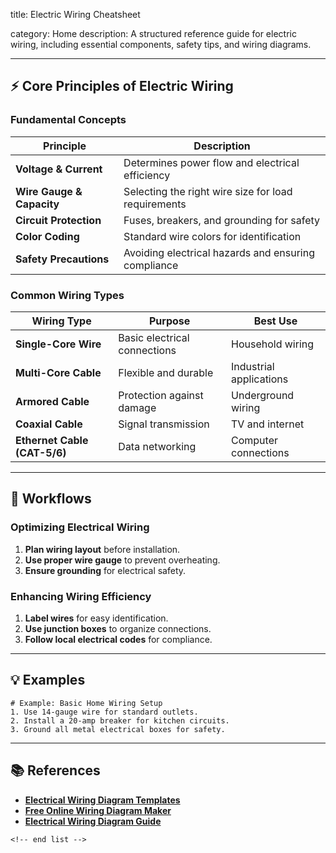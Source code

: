 title: Electric Wiring Cheatsheet

category: Home
description: A structured reference guide for electric wiring, including essential components, safety tips, and wiring diagrams.

---

## ⚡ **Core Principles of Electric Wiring**

### **Fundamental Concepts**

| Principle                       | Description                                         |
| ------------------------------- | --------------------------------------------------- |
| **Voltage & Current**     | Determines power flow and electrical efficiency     |
| **Wire Gauge & Capacity** | Selecting the right wire size for load requirements |
| **Circuit Protection**    | Fuses, breakers, and grounding for safety           |
| **Color Coding**          | Standard wire colors for identification             |
| **Safety Precautions**    | Avoiding electrical hazards and ensuring compliance |

### **Common Wiring Types**

| Wiring Type                        | Purpose                      | Best Use                |
| ---------------------------------- | ---------------------------- | ----------------------- |
| **Single-Core Wire**         | Basic electrical connections | Household wiring        |
| **Multi-Core Cable**         | Flexible and durable         | Industrial applications |
| **Armored Cable**            | Protection against damage    | Underground wiring      |
| **Coaxial Cable**            | Signal transmission          | TV and internet         |
| **Ethernet Cable (CAT-5/6)** | Data networking              | Computer connections    |

---

## 🔄 **Workflows**

### **Optimizing Electrical Wiring**

1. **Plan wiring layout** before installation.
2. **Use proper wire gauge** to prevent overheating.
3. **Ensure grounding** for electrical safety.

### **Enhancing Wiring Efficiency**

1. **Label wires** for easy identification.
2. **Use junction boxes** to organize connections.
3. **Follow local electrical codes** for compliance.

---

## 💡 **Examples**

```plaintext
# Example: Basic Home Wiring Setup
1. Use 14-gauge wire for standard outlets.  
2. Install a 20-amp breaker for kitchen circuits.  
3. Ground all metal electrical boxes for safety.  
```

---

## 📚 **References**

- **[Electrical Wiring Diagram Templates](https://edrawmax.wondershare.com/templates/wiring-diagrams.html)**
- **[Free Online Wiring Diagram Maker](https://www.edraw.ai/feature/online-wiring-diagram-maker.html)**
- **[Electrical Wiring Diagram Guide](https://www.edrawsoft.com/template-electrical-wiring-diagram.html)**

```
<!-- end list -->
```